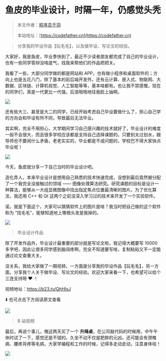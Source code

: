 # 鱼皮的毕业设计，时隔一年，仍感觉头秃

> 本文作者：[程序员千羽](https://yuyuanweb.feishu.cn/wiki/Abldw5WkjidySxkKxU2cQdAtnah)
>
> 本站地址：[https://codefather.cn](https://codefather.cn)

> 分享我的毕设作品【玩毛毛】，以及做毕设、写论文的经验。

大家好，我是鱼皮，毕业季快到了，最近不少读者朋友都完成了自己的毕业设计，也有一些同学答辩没啥底气，找我来帮他们的作品把把关。

我看了一些，大部分同学做的都是网站和 APP，也有做小程序和桌面软件的；方向上也是五花八门，除了基本的前后端开发外，还有云计算、嵌入式、物联网、大数据、区块链、计算机视觉、人工智能等等，基本啥都有。也让我不禁感慨，现在的同学们，真是一代更比一代强，后浪啪啪地往我脸上抽啊。

![](https://pic.yupi.icu/5563/202311021536513.png)

还有些大三、甚至是大二的同学，已经开始考虑自己毕设要做什么了，担心自己学的方向会和毕设有所不同，导致最后无法毕业。

其实啊，完全不用担心，大学期间学习自己感兴趣的技术就好了，毕业设计的难度一般不会很大，而且很多学校应该都是支持自己选择课题的。只要别太过划水，跟导师也不要闹什么矛盾，老老实实的，毕业都是不成问题的，学校巴不得大家快点毕业呢！

![](https://pic.yupi.icu/5563/202311021536480.png)

今天，鱼皮就分享一下自己当时的毕业设计吧。

造化弄人，本来毕业设计是想用自己熟悉的技术快速完成，没想到最后竟然被分配了一个我完全没接触过的领域 —— 图像处理算法研究。研究课题的目标是设计一种算法，能够从一大组显微图像中找出指定焦点位置最清晰的图片。为了优化算法，我还用 C++ 和 Qt 这两个之前没深入学习过的技术来开发了一个实验软件。

诺，就是下面这个，大家可以猜猜软件上的图片是啥？我当时把自己做的这个软件称为 “找毛毛”，能够知道地上哪根头发是我掉的。

![](https://pic.yupi.icu/5563/202311021536986.png)

> 毕业设计作品

除了开发作品外，毕业设计最重要的部分就是写论文啦，我记得大概要写 10000 多字吧，因此让很多同学感到脑阔疼啊，完全不知道要写啥，复制粘贴又不一定能通过论文查重大关。

没关系，我给大家做了一期视频，一方面是分享我的毕设作品【玩毛毛】，另一方面，分享我个人关于做毕设、写论文的经验。欢迎大家来看一下，也希望可以给个三连支持呀 ❤️ ！

视频地址：https://b23.tv/QhHIsJ

⬇️ 也可点击下方阅读原文查看

![](https://pic.yupi.icu/5563/202311021536588.png)

> B 站视频

最后，再说个事儿，俺这两天买了一个 **升降桌**，在公司敲代码的时候用，中午午休时试了一下，感觉还是不错的。久坐不动不仅是肥胖的元凶，还可能会有颈椎病、腰疼背疼等毛病，大家学编程和工作的时候，记得多走动走动，注意身体哈！

![](https://pic.yupi.icu/5563/202311021536941.png)